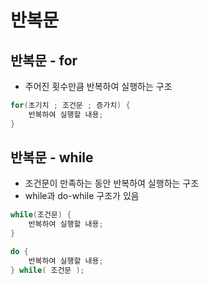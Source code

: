 # 반복문

## 반복문 - for

- 주어진 횟수만큼 반복하여 실행하는 구조

```java
for(초기치 ; 조건문 ; 증가치) {
    반복하여 실행할 내용;    
}
```

## 반복문 - while

- 조건문이 만족하는 동안 반복하여 실행하는 구조  
- while과 do-while 구조가 있음

```java
while(조건문) {
    반복하여 실행할 내용;    
}

do {
    반복하여 실행할 내용;    
} while( 조건문 );
```


